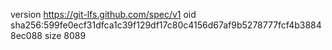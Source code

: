 version https://git-lfs.github.com/spec/v1
oid sha256:599fe0ecf31dfca1c39f129df17c80c4156d67af9b5278777fcf4b38848ec088
size 8089
